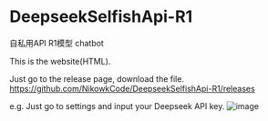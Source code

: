 # DeepseekSelfishApi-R1
自私用API R1模型 chatbot

This is the  website(HTML).

Just go to the release page, download the file. 
https://github.com/NikowkCode/DeepseekSelfishApi-R1/releases



e.g.
Just go to settings and input your Deepseek API key.
![image](https://github.com/user-attachments/assets/920a987e-e4be-4d3b-8fbf-8dffe413e4cf)
